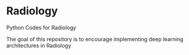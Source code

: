 # Radiology
Python Codes for Radiology

The goal of this repository is to encourage implementing deep learning architectures in Radiology
